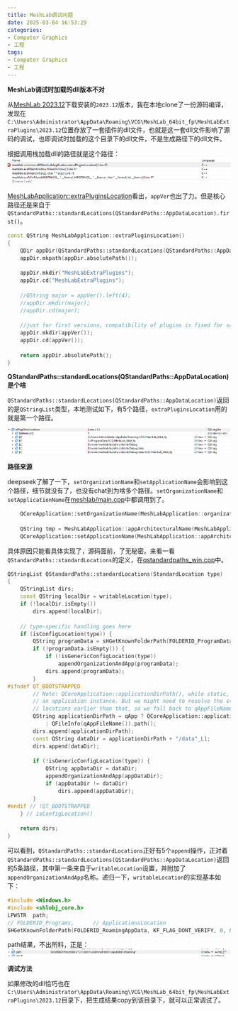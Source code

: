 ```yaml
---
title: MeshLab调试问题
date: 2025-03-04 16:53:29
categories:
- Computer Graphics
- 工程
tags: 
- Computer Graphics
- 工程
---
```


**MeshLab调试时加载的dll版本不对**

从[MeshLab 2023.12](https://www.meshlab.net/#download)下载安装的`2023.12`版本，我在本地clone了一份源码编译，发现在`C:\Users\Administrator\AppData\Roaming\VCG\MeshLab_64bit_fp\MeshLabExtraPlugins\2023.12`位置存放了一套插件的dll文件，也就是这一套dll文件影响了源码的调试，也即调试时加载的这个目录下的dll文件，不是生成路径下的dll文件。

根据调用栈加载dll的路径就是这个路径：
![2025-03-04-MeshLab调试问题/callstack](../images/2025-03-04-MeshLab调试问题/callstack.png)

[MeshLabApplication::extraPluginsLocation](https://github.com/cnr-isti-vclab/meshlab/blob/main/src/common/mlapplication.cpp#L58C1-L75C2)看出，`appVer`也出了力。但是核心路径还是来自于`QStandardPaths::standardLocations(QStandardPaths::AppDataLocation).first()`。
``` c++
const QString MeshLabApplication::extraPluginsLocation()
{
	QDir appDir(QStandardPaths::standardLocations(QStandardPaths::AppDataLocation).first());
	appDir.mkpath(appDir.absolutePath());
	
	appDir.mkdir("MeshLabExtraPlugins");
	appDir.cd("MeshLabExtraPlugins");
	
	//QString major = appVer().left(4);
	//appDir.mkdir(major);
	//appDir.cd(major);

	//just for first versions, compatibility of plugins is fixed for same version of meshlab
	appDir.mkdir(appVer());
	appDir.cd(appVer());

	return appDir.absolutePath();
}
```

**QStandardPaths::standardLocations(QStandardPaths::AppDataLocation)是个啥**

`QStandardPaths::standardLocations(QStandardPaths::AppDataLocation)`返回的是`QStringList`类型，本地测试如下，有5个路径，`extraPluginsLocation`用的就是第一个路径。

![2025-03-04-MeshLab调试问题/AppDataLocation](../images/2025-03-04-MeshLab调试问题/AppDataLocation.png)

**路径来源**

deepseek了解了一下，`setOrganizationName`和`setApplicationName`会影响到这个路径，细节就没有了，也没有chat到为啥多个路径。`setOrganizationName`和`setApplicationName`在[meshlab/main.cpp](https://github.com/cnr-isti-vclab/meshlab/blob/main/src/meshlab/main.cpp#L62)中都调用到了。
``` c++
	QCoreApplication::setOrganizationName(MeshLabApplication::organization());

	QString tmp = MeshLabApplication::appArchitecturalName(MeshLabApplication::HW_ARCHITECTURE(QSysInfo::WordSize));
	QCoreApplication::setApplicationName(MeshLabApplication::appArchitecturalName(MeshLabApplication::HW_ARCHITECTURE(QSysInfo::WordSize)));
```


具体原因只能看具体实现了，源码面前，了无秘密。来看一看`QStandardPaths::standardLocations`的定义，在[qstandardpaths_win.cpp](https://github.com/qt/qtbase/blob/dev/src/corelib/io/qstandardpaths_win.cpp#L224)中。
``` c++
QStringList QStandardPaths::standardLocations(StandardLocation type)
{
    QStringList dirs;
    const QString localDir = writableLocation(type);
    if (!localDir.isEmpty())
        dirs.append(localDir);

    // type-specific handling goes here
    if (isConfigLocation(type)) {
        QString programData = sHGetKnownFolderPath(FOLDERID_ProgramData);
        if (!programData.isEmpty()) {
            if (!isGenericConfigLocation(type))
                appendOrganizationAndApp(programData);
            dirs.append(programData);
        }
#ifndef QT_BOOTSTRAPPED
        // Note: QCoreApplication::applicationDirPath(), while static, requires
        // an application instance. But we might need to resolve the standard
        // locations earlier than that, so we fall back to qAppFileName().
        QString applicationDirPath = qApp ? QCoreApplication::applicationDirPath()
            : QFileInfo(qAppFileName()).path();
        dirs.append(applicationDirPath);
        const QString dataDir = applicationDirPath + "/data"_L1;
        dirs.append(dataDir);

        if (!isGenericConfigLocation(type)) {
            QString appDataDir = dataDir;
            appendOrganizationAndApp(appDataDir);
            if (appDataDir != dataDir)
                dirs.append(appDataDir);
        }
#endif // !QT_BOOTSTRAPPED
    } // isConfigLocation()

    return dirs;
}
```

可以看到，`QStandardPaths::standardLocations`正好有5个`append`操作，正对着`QStandardPaths::standardLocations(QStandardPaths::AppDataLocation)`返回的5条路径，其中第一条来自于`writableLocation`设置，并附加了`appendOrganizationAndApp`名称。递归一下，`writableLocation`的实现基本如下：

``` c++
#include <Windows.h>
#include <shlobj_core.h>
LPWSTR  path;
// FOLDERID_Programs,      // ApplicationsLocation
SHGetKnownFolderPath(FOLDERID_RoamingAppData, KF_FLAG_DONT_VERIFY, 0, &path); 
```

path结果，不出所料，正是：
![2025-03-04-MeshLab调试问题/writableLocation](../images/2025-03-04-MeshLab调试问题/writableLocation.png)

**调试方法**

如果修改的dll恰巧也在`C:\Users\Administrator\AppData\Roaming\VCG\MeshLab_64bit_fp\MeshLabExtraPlugins\2023.12`目录下，把生成结果copy到该目录下，就可以正常调试了。